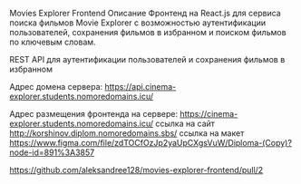
Movies Explorer Frontend
Описание
Фронтенд на React.js для сервиса поиска фильмов Movie Explorer с возможностью аутентификации пользователей, сохранения фильмов в избранном и поиском фильмов по ключевым словам.

REST API для аутентификации пользователей и сохранения фильмов в избранном

Адрес домена сервера: https://api.cinema-explorer.students.nomoredomains.icu/

Адрес размещения фронтенда на сервере: https://cinema-explorer.students.nomoredomains.icu/
ссылка на сайт http://korshinov.diplom.nomoredomains.sbs/
ссылка на макет https://www.figma.com/file/zdTOCfOzJp2yaUpCXgsVuW/Diploma-(Copy)?node-id=891%3A3857

https://github.com/aleksandree128/movies-explorer-frontend/pull/2
